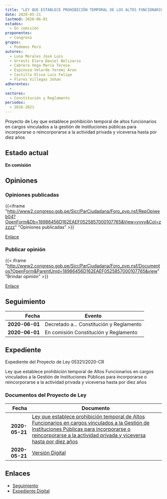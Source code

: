 ```yaml
---
title: "LEY QUE ESTABLECE PROHIBICIÓN TEMPORAL DE LOS ALTOS FUNCIONARIOS EN CARGOS VINCULADOS A LA GESTIÓN DE INSTITUCIONES PÚBLICAS PARA INCORPORARSE O REINCORPORARSE A LA ACTIVIDAD PRIVADA Y VICEVERSA HASTA POR 10 AÑOS"
date: 2020-05-21
lastmod: 2020-06-01
estados: 
  - En comisión
proponentes: 
  - Congreso
grupos: 
  - Podemos Perú
autores: 
  - Luna Morales José Luis
  - Urresti Elera Daniel Belizario
  - Cabrera Vega María Teresa
  - Espinoza Velarde Yeremi Aron
  - Castillo Oliva Luis Felipe
  - Flores Villegas Johan
adherentes: 
  - 
sectores: 
  - Constitución y Reglamento
periodos: 
  - 2016-2021
---
```


Proyecto de Ley que establece prohibición temporal de altos funcionarios en cargos vinculados a la gestión de instituciones públicas para incorporarse o reincorporarse a la actividad privada y viceversa hasta por diez años


## Estado actual

**En comisión**

## Opiniones

### Opiniones publicadas

{{<iframe "http://www2.congreso.gob.pe/Sicr/ParCiudadana/Foro_pvp.nsf/RepOpiweb04?OpenForm&Db=18986456D162EAEF0525857000107765&View=yyyy&Col=zzzzz" "Opiniones publicadas" >}}

[Enlace](http://www2.congreso.gob.pe/Sicr/ParCiudadana/Foro_pvp.nsf/RepOpiweb04?OpenForm&Db=18986456D162EAEF0525857000107765&View=yyyy&Col=zzzzz)
### Publicar opinión

{{< iframe "http://www2.congreso.gob.pe/Sicr/ParCiudadana/Foro_pvp.nsf/Documentos?OpenForm&ParentUnid=18986456D162EAEF0525857000107765&view" "Brindar opinión" >}}

[Enlace](http://www2.congreso.gob.pe/Sicr/ParCiudadana/Foro_pvp.nsf/Documentos?OpenForm&ParentUnid=18986456D162EAEF0525857000107765&view)

## Seguimiento

| Fecha | Evento |
|------:|--------|
| **2020-06-01** | Decretado a... Constitución y Reglamento|
| **2020-06-01** | En comisión Constitución y Reglamento|


## Expediente

Expediente del Proyecto de Ley 05321/2020-CR

Ley que establece prohibición temporal de Altos Funcionarios en cargos vinculados a la Gestión de Instituciones Públicas para incorporarse o reincorporarse a la actividad privada y viceversa hasta por diez años


### Documentos del Proyecto de Ley

| Fecha | Documento |
|------:|--------|
| **2020-05-21** | [Ley que establece prohibición temporal de Altos Funcionarios en cargos vinculados a la Gestión de Instituciones Públicas para incorporarse o reincorporarse a la actividad privada y viceversa hasta por diez años](http://www.leyes.congreso.gob.pe/Documentos/2016_2021/Proyectos_de_Ley_y_de_Resoluciones_Legislativas/PL05321-20200521.pdf) |
| **2020-05-21** | [Versión Digital](http://www.leyes.congreso.gob.pe/Documentos/2016_2021/Proyectos_de_Ley_y_de_Resoluciones_Legislativas/Proyectos_Firmas_digitales/PL05321.pdf) |

## Enlaces 

- [Seguimiento](http://www2.congreso.gob.pe/Sicr/TraDocEstProc/CLProLey2016.nsf/f7fff46988ca05b1052578e100829cc7/63706f5b3d61883a05258570005ac072?OpenDocument)
- [Expediente Digital](http://www2.congreso.gob.pe/Sicr/TraDocEstProc/CLProLey2016.nsf/f7fff46988ca05b1052578e100829cc7/63706f5b3d61883a05258570005ac072?OpenDocument&Click=05257FB7005EB655.eb71d0cf91d8294e05256cdf006b5706/$Body/0.1C6C)

